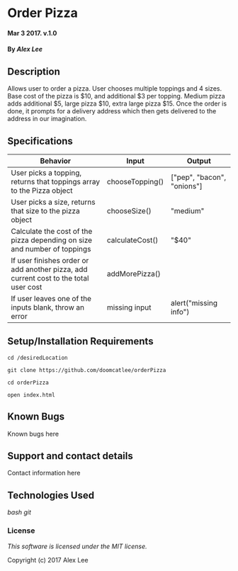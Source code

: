 
# Order Pizza

#### Mar 3 2017. v.1.0

#### By _Alex Lee_

## Description

Allows user to order a pizza. User chooses multiple toppings and 4 sizes. Base cost of the pizza is $10, and additional $3 per topping. Medium pizza adds additional $5, large pizza $10, extra large pizza $15. Once the order is done, it prompts for a delivery address which then gets delivered to the address in our imagination.

## Specifications

Behavior|Input|Output
---|---|---
User picks a topping, returns that toppings array to the Pizza object| chooseTopping() | ["pep", "bacon", "onions"]
User picks a size, returns that size to the pizza object | chooseSize() | "medium"
Calculate the cost of the pizza depending on size and number of toppings | calculateCost()|"$40"
If user finishes order or add another pizza, add current cost to the total user cost| addMorePizza()|
If user leaves one of the inputs blank, throw an error | missing input| alert("missing info")





## Setup/Installation Requirements
```
cd /desiredLocation
```
```
git clone https://github.com/doomcatlee/orderPizza
```
```
cd orderPizza
```
```
open index.html
```

## Known Bugs

Known bugs here

## Support and contact details

Contact information here

## Technologies Used

_bash_
_git_

### License

*This software is licensed under the MIT license.*

Copyright (c) 2017 Alex Lee

